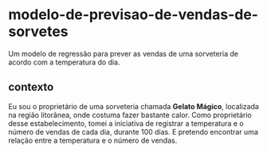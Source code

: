 # modelo-de-previsao-de-vendas-de-sorvetes
Um modelo de regressão para prever as vendas de uma sorveteria de acordo com a temperatura do dia.

## contexto
Eu sou o proprietário de uma sorveteria chamada **Gelato Mágico**, localizada na região litorânea, onde costuma fazer bastante calor.
Como proprietário desse estabelecimento, tomei a iniciativa de registrar a temperatura e o número de vendas de cada dia, durante 100 dias.
E pretendo encontrar uma relação entre a temperatura e o número de vendas.

